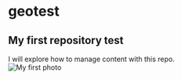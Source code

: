 # geotest
## My first repository test
I will explore how to manage content with this repo.   
![My first photo](https://encrypted-tbn1.gstatic.com/images?q=tbn:ANd9GcT_b4xbWeyZBKnk3JwXpibdwu22-9z6zrE1tW8GBrQMYOHEo899)